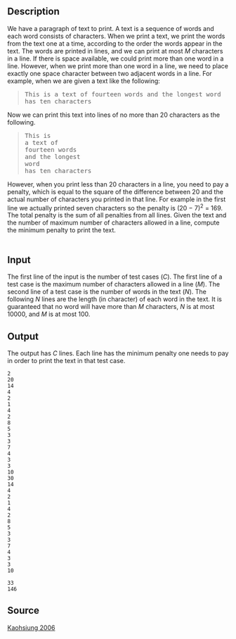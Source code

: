 <h2>Description</h2><p>We have a paragraph of text to print. A text is a sequence of words and each word consists of characters. When we print a text, we print the words from the text one at a time, according to the order the words appear in the text. The words are printed in lines, and we can print at most <i>M</i> characters in a line. If there is space available, we could print more than one word in a line. However, when we print more than one word in a line, we need to place exactly one space character between two adjacent words in a line. For example, when we are given a text like the following:</p><blockquote><tt>This is a text of fourteen words and the longest word has ten characters</tt></blockquote><p>Now we can print this text into lines of no more than 20 characters as the following.</p><blockquote><tt>This is<br>a text of<br>fourteen words<br>and the longest<br>word<br>has ten characters</tt></blockquote><p>However, when you print less than 20 characters in a line, you need to pay a penalty, which is equal to the square of the difference between 20 and the actual number of characters you printed in that line. For example in the first line we actually printed seven characters so the penalty is (20 − 7)<sup>2</sup> = 169. The total penalty is the sum of all penalties from all lines. Given the text and the number of maximum number of characters allowed in a line, compute the minimum penalty to print the text.<br>&nbsp;</p><h2>Input</h2><p>The first line of the input is the number of test cases (<i>C</i>). The first line of a test case is the maximum number of characters allowed in a line (<i>M</i>). The second line of a test case is the number of words in the text (<i>N</i>). The following <i>N</i> lines are the length (in character) of each word in the text. It is guaranteed that no word will have more than <i>M</i> characters, <i>N</i> is at most 10000, and <i>M</i> is at most 100.</p><h2>Output</h2><p>The output has <i>C</i> lines. Each line has the minimum penalty one needs to pay in order to print the text in that test case.</p><pre><code class="language-input1">2
20
14
4
2
1
4
2
8
5
3
3
7
4
3
3
10
30
14
4
2
1
4
2
8
5
3
3
7
4
3
3
10</code></pre><pre><code class="language-output1">33
146</code></pre><h2>Source</h2><a href="searchproblem?field=source&amp;key=Kaohsiung+2006">Kaohsiung 2006</a>